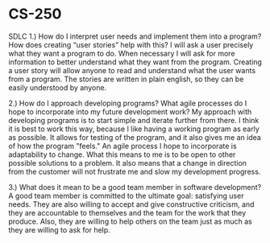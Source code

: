 # CS-250
SDLC
1.) How do I interpret user needs and implement them into a program? How does creating “user stories” help with this?
I will ask a user precisely what they want a program to do.  When necessary I will ask for more information to better understand what they want from the program.  Creating a user story will allow anyone to read and understand what the user wants from a program.  The stories are written in plain english, so they can be easily understood by anyone.

2.) How do I approach developing programs? What agile processes do I hope to incorporate into my future development work?
My approach with developing programs is to start simple and iterate further from there.  I think it is best to work this way, because I like having a working program as early as possible.  It allows for testing of the program, and it also gives me an idea of how the program "feels."  An agile process I hope to incorporate is adaptability to change.  What this means to me is to be open to other possible solutions to a problem.  It also means that a change in direction from the customer will not frustrate me and slow my development progress.

3.) What does it mean to be a good team member in software development?
A good team member is committed to the ultimate goal: satisfying user needs.  They are also willing to accept and give constructive criticism, and they are accountable to themselves and the team for the work that they produce.  Also, they are willing to help others on the team just as much as they are willing to ask for help.
